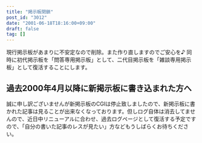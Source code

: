 ```yaml
---
title: "掲示板閉鎖"
post_id: "3012"
date: "2001-06-18T18:16:00+09:00"
draft: false
tag: []
---
```



現行掲示板があまりに不安定なので削除。また作り直しますのでご安心を♪ 同時に初代掲示板を「問答専用掲示板」として、二代目掲示板を「雑談専用掲示板」として復活することにします。
## 過去2000年4月以降に新掲示板に書き込まれた方へ
誠に申し訳ございませんが新掲示板のCGIは停止致しましたので、新掲示板に書かれた記事は見ることが出来なくなっております。但しログ自体は消去してませんので、近日中リニューアルに合わせ、過去ログページとして復活する予定ですので、「自分の書いた記事のレスが見たい」方などもうしばらくお待ちください。
